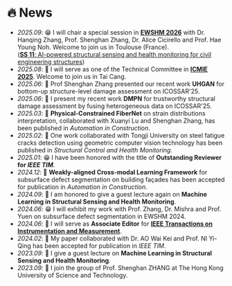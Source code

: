 # 🔥 News
- *2025.09*: 😁 I will chair a special session  in [**EWSHM 2026**](https://www.ewshm2026.com/) with Dr. Hanqing Zhang, Prof. Shenghan Zhang, Dr. Alice Cicirello and Prof. Hae Young Noh. Welcome to join us in Toulouse (France).
  <br> ([**SS 11**: AI-powered structural sensing and health monitoring for civil engineering structures](https://www.conftool.pro/ewshm2026/index.php?page=index#menu))
- *2025.08*: 🎉 I will serve as one of the Technical Committee in [**ICMIE 2025**](https://www.icmie.org/). Welcome to join us in Tai Cang.
- *2025.06*: 🎊 Prof Shenghan Zhang presented our recent work **UHGAN** for bottom-up structure-level damage assessment on ICOSSAR'25. 
- *2025.06*: 🎊 I present my recent work **DMPN** for trustworthy structural damage assessment by fusing heterogeneous data on ICOSSAR'25.
- *2025.03*: 🎉 **Physical-Constrained FiberNet** on strain distributions interpretation, collaborated with Xuanyi Lu and Shenghan Zhang, has been published in *Automation in Construction*.
- *2025.02*: 🎉 One work collaborated with Tongji University on steel fatigue cracks detection 
using geometric computer vision technology has been published in *Structural Control and Health Monitoring*.
- *2025.01*: 😁 I have been honored with the title of **Outstanding Reviewer for *IEEE TIM***.
- *2024.12*: 🎉 **Weakly-aligned Cross-modal Learning Framework** for subsurface defect segmentation on building façades has been accepted for publication in *Automation in Construction*.
- *2024.09*: 📖 I am honored to give a guest lecture again on **Machine Learning in Structural Sensing and Health Monitoring**.
- *2024.06*: 😁 I will exhibit my work with Prof. Zhang, Dr. Mishra and Prof. Yuen on subsurface defect segmentation in EWSHM 2024.
- *2024.06*: 🎊 I will serve as **Associate Editor** for [**IEEE Transactions on Instrumentation and Measurement**](https://ieeexplore.ieee.org/xpl/RecentIssue.jsp?punumber=19).
- *2024.02*: 🎉 My paper collaborated with Dr. AO Wai Kei and Prof. NI Yi-Qing 
 has been accepted for publication in *IEEE TIM*.
- *2023.09*: 📖 I give a guest lecture on **Machine Learning in Structural Sensing and Health Monitoring**.
- *2023.09*: 🚀 I join the group of Prof. Shenghan ZHANG at The Hong Kong University of Science and Technology.